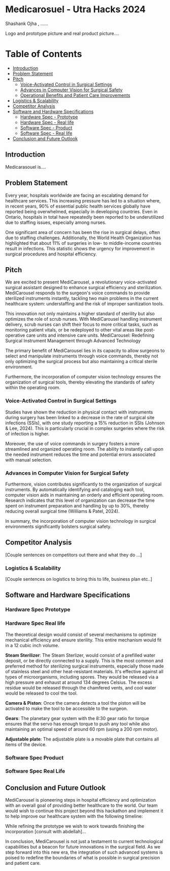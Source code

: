 # Medicarosuel  - Utra Hacks 2024 
Shashank Ojha , ......

Logo and prototype picture and real product picture....

# Table of Contents
- [Introduction](#introduction)
- [Problem Statement](#problem-statement)
- [Pitch](#pitch)
  - [Voice-Activated Control in Surgical Settings](#voice-activated-control-in-surgical-settings)
  - [Advances in Computer Vision for Surgical Safety](#advances-in-computer-vision-for-surgical-safety)
  - [Operational Benefits and Patient Care Improvements](#operational-benefits-and-patient-care-improvements)
- [Logistics & Scalability](#logistics--scalability)
- [Competitor Analysis](#competitor-analysis)
- [Software and Hardware Specifications](#software-and-hardware-specifications)
  - [Hardware Spec - Prototype](#hardware-spec---prototype)
  - [Hardware Spec - Real life](#hardware-spec---real-life)
  - [Software Spec - Product](#software-spec---product)
  - [Software Spec - Real life](#software-spec---real-life)
- [Conclusion and Future Outlook](#conclusion-and-future-outlook)

## Introduction
Medicarasouel is....

## Problem Statement

Every year, hospitals worldwide are facing an escalating demand for healthcare services. This increasing pressure has led to a situation where, in recent years, 90% of essential public health services globally have reported being overwhelmed, especially in developing countries. Even in Ontario, hospitals in total have repeatedly been reported to be underutilized due to staffing issues, especially among nurses.

One significant area of concern has been the rise in surgical delays, often due to staffing challenges.  Additionally, the World Health Organization has highlighted that about 11% of surgeries in low- to middle-income countries result in infections. This statistic shows the urgency for improvement in surgical procedures and hospital efficiency. 


## Pitch
We are excited to present MediCarousel, a revolutionary voice-activated surgical assistant designed to enhance surgical efficiency and sterilization. MediCarousel responds to the surgeon's voice commands to provide sterilized instruments instantly, tackling two main problems in the current healthcare system: understaffing and the risk of improper sanitization tools. 

This innovation not only maintains a higher standard of sterility but also optimizes the role of scrub nurses. With MediCarousel handling instrument delivery, scrub nurses can shift their focus to more critical tasks, such as monitoring patient vitals, or be redeployed to other vital areas like post-operative care units and intensive care units.
MediCarousel: Redefining Surgical Instrument Management through Advanced Technology

The primary benefit of MediCarousel lies in its capacity to allow surgeons to select and manipulate instruments through voice commands, thereby not only optimizing the surgical process but also maintaining a critical sterile environment. 

Furthermore, the incorporation of computer vision technology ensures the organization of surgical tools, thereby elevating the standards of safety within the operating room. 

### Voice-Activated Control in Surgical Settings
Studies have shown the reduction in physical contact with instruments during surgery has been linked to a decrease in the rate of surgical site infections (SSIs), with one study reporting a 15% reduction in SSIs (Johnson & Lee, 2024). This is particularly crucial in complex surgeries where the risk of infection is higher.

Moreover, the use of voice commands in surgery fosters a more streamlined and organized operating room. The ability to instantly call upon the needed instrument reduces the time and potential errors associated with manual selection. 

### Advances in Computer Vision for Surgical Safety
Furthermore, vision contributes significantly to the organization of surgical instruments. By automatically identifying and cataloging each tool, computer vision aids in maintaining an orderly and efficient operating room. Research indicates that this level of organization can decrease the time spent on instrument preparation and handling by up to 30%, thereby reducing overall surgical time (Williams & Patel, 2024).

In summary, the incorporation of computer vision technology in surgical environments significantly bolsters surgical safety. 

## Competitor Analysis
[Couple sentences on competitors out there and what they do …]

### Logistics & Scalability
[Couple sentences on logistics to bring this to life, business plan etc..]

## Software and Hardware Specifications

### Hardware Spec Prototype

### Hardware Spec Real life
The theoretical design would consist of several mechanisms to optimize mechanical efficiency and ensure sterility. This entire mechanism would fit in a 12 cubic inch volume.

**Steam Sterilizer**: 
The Steam Sterlizer, would consist of a prefilled water deposit, or be directly connected to a supply.  This is the most common and preferred method for sterilizing surgical instruments, especially those made of stainless steel and other heat-resistant materials. It's effective against all types of microorganisms, including spores. They would be released via a high pressure and exhaust at around 134 degrees Celsius. The excess residue would be released through the chamfered vents, and cool water would be released to cool the tool. 

**Camera & Piston**:
Once the camera detects a tool the piston will be activated to make the tool to be accessible to the surgeon.

**Gears**: 
The planetary gear system with the 8:30 gear ratio for torque ensures that the servo has enough torque to push any tool while also maintaining an optimal speed of around 60 rpm (using a 200 rpm motor).

**Adjustable plate**:
The adjustable plate is a movable plate that contains all items of the device. 

### Software Spec Product
### Software Spec Real Life


## Conclusion and Future Outlook
MediCarousel is pioneering steps in hospital efficiency and optimization with an overall goal of providing better healthcare to the world. Our team would wish to continue this project beyond this hackathon and implement it to help improve our healthcare system with the following timeline: 


While refining the prototype we wish to work towards finishing the incorporation [consult with abdellah]...
 
In conclusion, MediCarousel is not just a testament to current technological capabilities but a beacon for future innovations in the surgical field. As we step forward into this new era, the integration of such advanced systems is poised to redefine the boundaries of what is possible in surgical precision and patient care.


